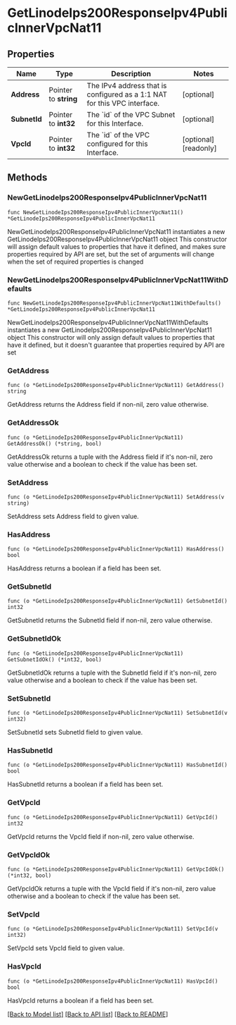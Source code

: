 # GetLinodeIps200ResponseIpv4PublicInnerVpcNat11

## Properties

Name | Type | Description | Notes
------------ | ------------- | ------------- | -------------
**Address** | Pointer to **string** | The IPv4 address that is configured as a 1:1 NAT for this VPC interface. | [optional] 
**SubnetId** | Pointer to **int32** | The &#x60;id&#x60; of the VPC Subnet for this Interface. | [optional] 
**VpcId** | Pointer to **int32** | The &#x60;id&#x60; of the VPC configured for this Interface. | [optional] [readonly] 

## Methods

### NewGetLinodeIps200ResponseIpv4PublicInnerVpcNat11

`func NewGetLinodeIps200ResponseIpv4PublicInnerVpcNat11() *GetLinodeIps200ResponseIpv4PublicInnerVpcNat11`

NewGetLinodeIps200ResponseIpv4PublicInnerVpcNat11 instantiates a new GetLinodeIps200ResponseIpv4PublicInnerVpcNat11 object
This constructor will assign default values to properties that have it defined,
and makes sure properties required by API are set, but the set of arguments
will change when the set of required properties is changed

### NewGetLinodeIps200ResponseIpv4PublicInnerVpcNat11WithDefaults

`func NewGetLinodeIps200ResponseIpv4PublicInnerVpcNat11WithDefaults() *GetLinodeIps200ResponseIpv4PublicInnerVpcNat11`

NewGetLinodeIps200ResponseIpv4PublicInnerVpcNat11WithDefaults instantiates a new GetLinodeIps200ResponseIpv4PublicInnerVpcNat11 object
This constructor will only assign default values to properties that have it defined,
but it doesn't guarantee that properties required by API are set

### GetAddress

`func (o *GetLinodeIps200ResponseIpv4PublicInnerVpcNat11) GetAddress() string`

GetAddress returns the Address field if non-nil, zero value otherwise.

### GetAddressOk

`func (o *GetLinodeIps200ResponseIpv4PublicInnerVpcNat11) GetAddressOk() (*string, bool)`

GetAddressOk returns a tuple with the Address field if it's non-nil, zero value otherwise
and a boolean to check if the value has been set.

### SetAddress

`func (o *GetLinodeIps200ResponseIpv4PublicInnerVpcNat11) SetAddress(v string)`

SetAddress sets Address field to given value.

### HasAddress

`func (o *GetLinodeIps200ResponseIpv4PublicInnerVpcNat11) HasAddress() bool`

HasAddress returns a boolean if a field has been set.

### GetSubnetId

`func (o *GetLinodeIps200ResponseIpv4PublicInnerVpcNat11) GetSubnetId() int32`

GetSubnetId returns the SubnetId field if non-nil, zero value otherwise.

### GetSubnetIdOk

`func (o *GetLinodeIps200ResponseIpv4PublicInnerVpcNat11) GetSubnetIdOk() (*int32, bool)`

GetSubnetIdOk returns a tuple with the SubnetId field if it's non-nil, zero value otherwise
and a boolean to check if the value has been set.

### SetSubnetId

`func (o *GetLinodeIps200ResponseIpv4PublicInnerVpcNat11) SetSubnetId(v int32)`

SetSubnetId sets SubnetId field to given value.

### HasSubnetId

`func (o *GetLinodeIps200ResponseIpv4PublicInnerVpcNat11) HasSubnetId() bool`

HasSubnetId returns a boolean if a field has been set.

### GetVpcId

`func (o *GetLinodeIps200ResponseIpv4PublicInnerVpcNat11) GetVpcId() int32`

GetVpcId returns the VpcId field if non-nil, zero value otherwise.

### GetVpcIdOk

`func (o *GetLinodeIps200ResponseIpv4PublicInnerVpcNat11) GetVpcIdOk() (*int32, bool)`

GetVpcIdOk returns a tuple with the VpcId field if it's non-nil, zero value otherwise
and a boolean to check if the value has been set.

### SetVpcId

`func (o *GetLinodeIps200ResponseIpv4PublicInnerVpcNat11) SetVpcId(v int32)`

SetVpcId sets VpcId field to given value.

### HasVpcId

`func (o *GetLinodeIps200ResponseIpv4PublicInnerVpcNat11) HasVpcId() bool`

HasVpcId returns a boolean if a field has been set.


[[Back to Model list]](../README.md#documentation-for-models) [[Back to API list]](../README.md#documentation-for-api-endpoints) [[Back to README]](../README.md)


